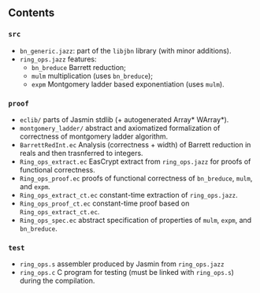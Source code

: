 ## Contents

### `src`

* `bn_generic.jazz`: part of the `libjbn` library (with minor additions).
* `ring_ops.jazz` features:
   - `bn_breduce` Barrett reduction;
   - `mulm` multiplication (uses `bn_breduce`);
   - `expm` Montgomery ladder based exponentiation (uses `mulm`).
   

### `proof`
* `eclib/` parts of Jasmin stdlib (+ autogenerated Array* WArray*).
* `montgomery_ladder/` abstract and axiomatized formalization of correctness of montgomery ladder algorithm.
* `BarrettRedInt.ec` Analysis (correctness + width) of Barrett reduction in reals and then trasnferred to integers.
* `Ring_ops_extract.ec` EasCrypt extract from `ring_ops.jazz` for proofs of functional correctness.
* `Ring_ops_proof.ec` proofs of functional correctness of `bn_breduce`, `mulm`, and `expm`.
* `Ring_ops_extract_ct.ec` constant-time extraction of `ring_ops.jazz`.
* `Ring_ops_proof_ct.ec` constant-time proof based on `Ring_ops_extract_ct.ec`.
* `Ring_ops_spec.ec` abstract specification of properties of `mulm`, `expm`, and `bn_breduce`.


### `test`
* `ring_ops.s` assembler produced by Jasmin from `ring_ops.jazz` 
* `ring_ops.c` C program for testing (must be linked with `ring_ops.s`) during the compilation.

